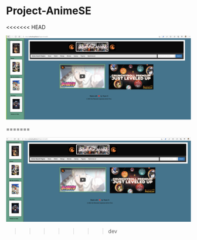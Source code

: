 # Project-AnimeSE
<!-- This project was designed for a user to have easy access to a search engine of the genre Japanese Anime and mostly Japanese Anime related websites, links, and searches of the featured topic. A user is able to access movies, novels, comics, news, figures, and everything related to Japanese Anime. There is access to almost everything related to the Japanese Anime search engine. You can search for mainly Japanese Anime themed searches. The project used a YouTube api and a Jikan.moe api to have many results from the Anime engine. This search has popular and sugggeested Amime movies to watch. This website is very easy to use and navigate to find what you are searching for that is related to Japanese Anime. -->

<<<<<<< HEAD
<!-- This webpage displays a Japanese Anime search engine that will give you access to most Japanese Anime topics. There are buttons that will navigate you to a specific website depending on what you are search for in the nav bar. There is news, movies, manga, figures, and more to fit your search criteria. The search bar contains a search for JapaneseAnime related topics and movies depending on your search. There is two api and one is the YouTube api and the other 
Jikan.moe(Correct spelling as needed). This search engine have the features of easy access to numerous Anime related topics.  -->

![](AnimeScreenShot.png)

=======


![](ProjectAnime.png)
>>>>>>> dev
